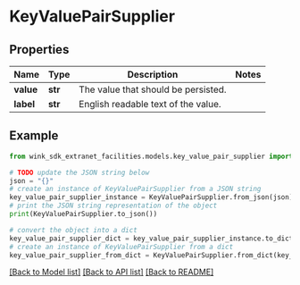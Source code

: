 # KeyValuePairSupplier


## Properties

Name | Type | Description | Notes
------------ | ------------- | ------------- | -------------
**value** | **str** | The value that should be persisted. | 
**label** | **str** | English readable text of the value. | 

## Example

```python
from wink_sdk_extranet_facilities.models.key_value_pair_supplier import KeyValuePairSupplier

# TODO update the JSON string below
json = "{}"
# create an instance of KeyValuePairSupplier from a JSON string
key_value_pair_supplier_instance = KeyValuePairSupplier.from_json(json)
# print the JSON string representation of the object
print(KeyValuePairSupplier.to_json())

# convert the object into a dict
key_value_pair_supplier_dict = key_value_pair_supplier_instance.to_dict()
# create an instance of KeyValuePairSupplier from a dict
key_value_pair_supplier_from_dict = KeyValuePairSupplier.from_dict(key_value_pair_supplier_dict)
```
[[Back to Model list]](../README.md#documentation-for-models) [[Back to API list]](../README.md#documentation-for-api-endpoints) [[Back to README]](../README.md)


